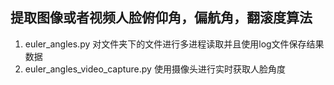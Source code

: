 ## 提取图像或者视频人脸俯仰角，偏航角，翻滚度算法

1. euler_angles.py 对文件夹下的文件进行多进程读取并且使用log文件保存结果数据
2. euler_angles_video_capture.py 使用摄像头进行实时获取人脸角度